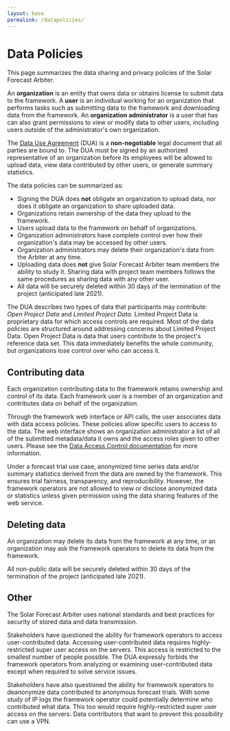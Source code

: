 ```yaml
---
layout: base
permalink: /datapolicies/
---
```

# Data Policies

This page summarizes the data sharing and privacy policies of the
Solar Forecast Arbiter.

An **organization** is an entity that owns data or obtains license to
submit data to the framework. A **user** is an individual working for an
organization that performs tasks such as submitting data to the
framework and downloading data from the framework. An **organization
administrator** is a user that has can also grant permissions to view or
modify data to other users, including users outside of the
administrator's own organization.

The [Data Use Agreement](/assets/45864_UAZ_Solar_Forecast_Arbiter_Final.pdf)
(DUA) is a **non-negotiable** legal document that all parties are bound to.
The DUA must be signed by an authorized representative
of an organization before its employees will be allowed to upload data,
view data contributed by other users, or generate summary statistics.

The data policies can be summarized as:

* Signing the DUA does **not** obligate an organization to upload data,
  nor does it obligate an organization to share uploaded data.
* Organizations retain ownership of the data they upload to the framework.
* Users upload data to the framework on behalf of organizations.
* Organization administrators have complete control over how their
  organization's data may be accessed by other users.
* Organization administrators may delete their organization's data from the
  Arbiter at any time.
* Uploading data does **not** give Solar Forecast Arbiter team members
  the ability to study it. Sharing data with project team members
  follows the same procedures as sharing data with any other user.
* All data will be securely deleted within 30 days of the termination of
  the project (anticipated late 2021).

The DUA describes two types of data that participants may contribute:
*Open Project Data* and *Limited Project Data*. Limited Project Data is
proprietary data for which access controls are required. Most of the
data policies are structured around addressing concerns about Limited
Project Data. Open Project Data is data that users contribute to the
project's reference data set. This data immediately benefits the whole
community, but organizations lose control over who can access it.

## Contributing data

Each organization contributing data to the framework retains ownership
and control of its data. Each framework user is a member of an
organization and contributes data on behalf of the organization.

Through the framework web interface or API calls, the user associates
data with data access policies. These policies allow specific
users to access to the data. The web interface shows
an organization administrator a list of all of the submitted metadata/data
it owns and the access roles given to other users. Please see the
[Data Access Control documentation](/data-access-workflow/) for more
information.

Under a forecast trial use case, anonymized time series data and/or
summary statistics derived from the data are owned by the framework.
This ensures trial fairness, transparency, and reproducibility. However,
the framework operators are not allowed to view or disclose anonymized
data or statistics unless given permission using the data sharing
features of the web service.

## Deleting data

An organization may delete its data from the framework at any time, or
an organization may ask the framework operators to delete its data from
the framework.

All non-public data will be securely deleted within 30 days of the
termination of the project (anticipated late 2021).

## Other

The Solar Forecast Arbiter uses national standards and best practices
for security of stored data and data transmission.

Stakeholders have questioned the ability for framework operators to
access user-contributed data. Accessing user-contributed data requires
highly-restricted super user access on the servers. This access is
restricted to the smallest number of people possible. The DUA expressly
forbids the framework operators from analyzing or examining
user-contributed data except when required to solve service issues.

Stakeholders have also questioned the ability for framework operators to
deanonymize data contributed to anonymous forecast trials. With some
study of IP logs the framework operator could potentially determine who
contributed what data. This too would require highly-restricted super
user access on the servers. Data contributors that want to prevent this
possibility can use a VPN.
